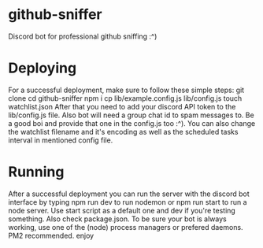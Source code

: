 # github-sniffer
Discord bot for professional github sniffing :^) 
# Deploying 
For a successful deployment, make sure to follow these simple steps: 
git clone <repo>
cd github-sniffer
npm i
cp lib/example.config.js lib/config.js
touch watchlist.json
After that you need to add your discord API token to the lib/config.js file. Also bot will need a group chat id to spam messages to.
Be a good boi and provide that one in the config.js too :^). You can also change the watchlist filename and it's encoding as well as 
the scheduled tasks interval in mentioned config file.
# Running 
After a successful deployment you can run the server with the discord bot interface by typing npm run dev to run nodemon or npm run start to run a node server. 
Use start script as a default one and dev if you're testing something. Also check package.json. To be sure your bot is always working, 
use one of the (node) process managers or prefered daemons. PM2 recommended.
enjoy
